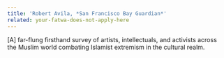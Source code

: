 ```yaml
---
title: 'Robert Avila, *San Francisco Bay Guardian​​*'
related: your-fatwa-does-not-apply-here
---
```

[A] far-flung firsthand survey of artists, intellectuals, and activists across the Muslim world combating Islamist extremism in the cultural realm.
